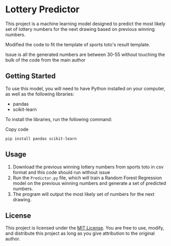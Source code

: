 
# Lottery Predictor

This project is a machine learning model designed to predict the most likely set of lottery numbers for the next drawing based on previous winning numbers.

Modified the code to fit the template of sports toto's result template. 

Issue is all the generated numbers are between 30-55 without touching the bulk of the code from the main author

## Getting Started

To use this model, you will need to have Python installed on your computer, as well as the following libraries:

-   pandas
-   scikit-learn

To install the libraries, run the following command:

Copy code

`pip install pandas scikit-learn` 

## Usage

1.  Download the previous winning lottery numbers from sports toto in csv format and this code should run without issue
2.  Run the `Predictor.py` file, which will train a Random Forest Regression model on the previous winning numbers and generate a set of predicted numbers.
3.  The program will output the most likely set of numbers for the next drawing.

## License

This project is licensed under the [MIT License](https://opensource.org/licenses/MIT). You are free to use, modify, and distribute this project as long as you give attribution to the original author.

